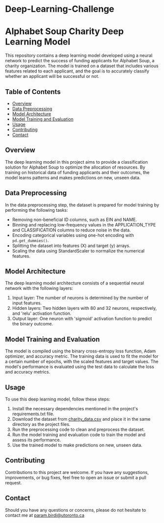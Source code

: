 # Deep-Learning-Challenge

# Alphabet Soup Charity Deep Learning Model

This repository contains a deep learning model developed using a neural network to predict the success of funding applicants for Alphabet Soup, a charity organization. The model is trained on a dataset that includes various features related to each applicant, and the goal is to accurately classify whether an applicant will be successful or not.

## Table of Contents

- [Overview](#overview)
- [Data Preprocessing](#data-preprocessing)
- [Model Architecture](#model-architecture)
- [Model Training and Evaluation](#model-training-and-evaluation)
- [Usage](#usage)
- [Contributing](#contributing)
- [Contact](#contact)

## Overview

The deep learning model in this project aims to provide a classification solution for Alphabet Soup to optimize the allocation of resources. By training on historical data of funding applicants and their outcomes, the model learns patterns and makes predictions on new, unseen data.

## Data Preprocessing

In the data preprocessing step, the dataset is prepared for model training by performing the following tasks:
- Removing non-beneficial ID columns, such as EIN and NAME.
- Binning and replacing low-frequency values in the APPLICATION_TYPE and CLASSIFICATION columns to reduce noise in the data.
- Encoding categorical variables using one-hot encoding with `pd.get_dummies()`.
- Splitting the dataset into features (X) and target (y) arrays.
- Scaling the data using StandardScaler to normalize the numerical features.

## Model Architecture

The deep learning model architecture consists of a sequential neural network with the following layers:
1. Input layer: The number of neurons is determined by the number of input features.
2. Hidden layers: Two hidden layers with 80 and 32 neurons, respectively, and 'relu' activation function.
3. Output layer: One neuron with 'sigmoid' activation function to predict the binary outcome.

## Model Training and Evaluation

The model is compiled using the binary cross-entropy loss function, Adam optimizer, and accuracy metric. The training data is used to fit the model for a certain number of epochs, with the scaled features and target values. The model's performance is evaluated using the test data to calculate the loss and accuracy metrics.

## Usage

To use this deep learning model, follow these steps:
1. Install the necessary dependencies mentioned in the project's requirements.txt file.
2. Download the dataset from [charity_data.csv](https://static.bc-edx.com/data/dl-1-2/m21/lms/starter/charity_data.csv) and place it in the same directory as the project files.
3. Run the preprocessing code to clean and preprocess the dataset.
4. Run the model training and evaluation code to train the model and assess its performance.
5. Use the trained model to make predictions on new, unseen data.

## Contributing

Contributions to this project are welcome. If you have any suggestions, improvements, or bug fixes, feel free to open an issue or submit a pull request.

## Contact

Should you have any questions or concerns, please do not hesitate to contact me at param.birdi@utoronto.ca
